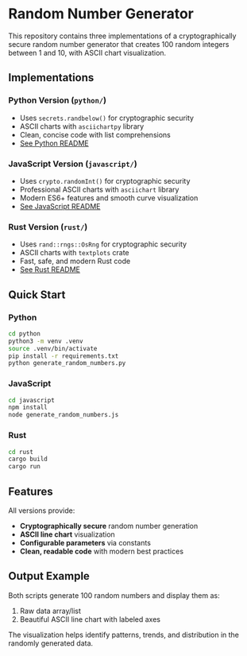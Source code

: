 # Random Number Generator

This repository contains three implementations of a cryptographically secure random number generator that creates 100 random integers between 1 and 10, with ASCII chart visualization.

## Implementations

### Python Version (`python/`)
- Uses `secrets.randbelow()` for cryptographic security
- ASCII charts with `asciichartpy` library
- Clean, concise code with list comprehensions
- [See Python README](python/README.md)

### JavaScript Version (`javascript/`)
- Uses `crypto.randomInt()` for cryptographic security  
- Professional ASCII charts with `asciichart` library
- Modern ES6+ features and smooth curve visualization
- [See JavaScript README](javascript/README.md)

### Rust Version (`rust/`)
- Uses `rand::rngs::OsRng` for cryptographic security
- ASCII charts with `textplots` crate
- Fast, safe, and modern Rust code
- [See Rust README](rust/README.md)

## Quick Start

### Python
```bash
cd python
python3 -m venv .venv
source .venv/bin/activate
pip install -r requirements.txt
python generate_random_numbers.py
```

### JavaScript
```bash
cd javascript
npm install
node generate_random_numbers.js
```

### Rust
```bash
cd rust
cargo build
cargo run
```

## Features

All versions provide:
- **Cryptographically secure** random number generation
- **ASCII line chart** visualization
- **Configurable parameters** via constants
- **Clean, readable code** with modern best practices

## Output Example

Both scripts generate 100 random numbers and display them as:
1. Raw data array/list
2. Beautiful ASCII line chart with labeled axes

The visualization helps identify patterns, trends, and distribution in the randomly generated data.
